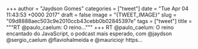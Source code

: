 
+++
author = "Jaydson Gomes"
categories = ["tweet"]
date = "Tue Apr 04 11:43:53 +0000 2017"
draft = false
image = "{TWEET_IMAGE}"
slug = "09d8888aec503c9e2010ccb43cebb0b02845397e"
tags = ["tweet"]
title = """RT @paulo_caelum: O reino..."""
+++
RT @paulo_caelum: O reino encantado do JavaScript, o podcast mais esperado, com @jaydson @sergio_caelum @flaviohalmeida e @mauriciojr https…
